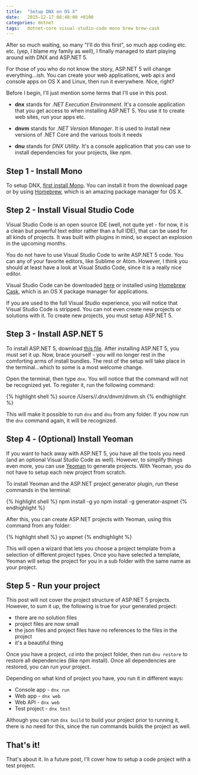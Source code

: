 ```yaml
---
title:  "Setup DNX on OS X"
date:   2015-12-17 08:48:00 +0100
categories: dotnet
tags:	dotnet-core visual-studio-code mono brew brew-cask
---
```


After so much waiting, so many "I'll do this first", so much app coding etc. etc.
(yep, I blame my family as well), I finally managed to start playing around with
DNX and ASP.NET 5.

For those of you who do not know the story, ASP.NET 5 will change everything...ish.
You can create your web applications, web api:s and console apps on OS X and Linux,
then run it everywhere. Nice, right?

Before I begin, I'll just mention some terms that I'll use in this post.

* **dnx** stands for *.NET Execution Environment*. It's a console application that
you get access to when installing ASP.NET 5. You use it to create web sites, run
your apps etc.

* **dnvm** stands for *.NET Version Manager*. It is used to install new versions of
.NET Core and the various tools it needs

* **dnu** stands for *DNX Utility*. It's a console application that you can use to
install dependencies for your projects, like *npm*.



## Step 1 - Install Mono

To setup DNX, [first install Mono](http://www.mono-project.com/download). You can
install it from the download page or by using [Homebrew](http://brew.sh/), which
is an amazing package manager for OS X.



## Step 2 - Install Visual Studio Code

Visual Studio Code is an open source IDE (well, not quite yet - for now, it is a
clean but powerful text editor rather than a full IDE), that can be used for all
kinds of projects. It was built with plugins in mind, so expect an explosion in
the upcoming months.

You do not have to use Visual Studio Code to write ASP.NET 5 code. You can any of
your favorite editors, like Sublime or Atom. However, I think you should at least
have a look at Visual Studio Code, since it is a really nice editor.

Visual Studio Code can be downloaded [here](https://go.microsoft.com/fwlink/?LinkID=534106)
or installed using [Homebrew Cask](https://caskroom.github.io/), which is an OS X
package manager for applications. 

If you are used to the full Visual Studio experience, you will notice that Visual
Studio Code is stripped. You can not even create new projects or solutions with it.
To create new projects, you must setup ASP.NET 5.



## Step 3 - Install ASP.NET 5

To install ASP.NET 5, download [this file](https://go.microsoft.com/fwlink/?LinkId=703940).
After installing ASP.NET 5, you must set it up. Now, brace yourself - you will no
longer rest in the comforting arms of install bundles. The rest of the setup will
take place in the terminal...which to some is a most welcome change.

Open the terminal, then type `dnx`. You will notice that the command will not be
recognized yet. To register it, run the following command:

{% highlight shell %}
source /Users/<your user name>/.dnx/dnvm/dnvm.sh
{% endhighlight %}

This will make it possible to run `dnx` and `dnu` from any folder. If you now run
the `dnx` command again, it will be recognized.



## Step 4 - (Optional) Install Yeoman

If you want to hack away with ASP.NET 5, you have all the tools you need (and an
optional Visual Studio Code as well). However, to simplify things even more, you
can use [Yeoman](http://yeoman.io) to generate projects. With Yeoman, you do not
have to setup each new project from scratch.

To install Yeoman and the ASP.NET project generator plugin, run these commands in
the terminal:

{% highlight shell %}
npm install -g yo
npm install -g generator-aspnet
{% endhighlight %}

After this, you can create ASP.NET projects with Yeoman, using this command from
any folder:

{% highlight shell %}
yo aspnet
{% endhighlight %}


This will open a wizard that lets you choose a project template from a selection
of different project types. Once you have selected a template, Yeoman will setup
the project for you in a sub folder with the same name as your project.



## Step 5 - Run your project

This post will not cover the project structure of ASP.NET 5 projects. However, to
sum it up, the following is true for your generated project:

* there are no solution files
* project files are now small
* the json files and project files have no references to the files in the project
* it's a beautiful thing

Once you have a project, `cd` into the project folder, then run `dnu restore` to
restore all dependencies (like npm install). Once all dependencies are restored,
you can run your project.

Depending on what kind of project you have, you run it in different ways:

* Console app - `dnx run`
* Web app - `dnx web`
* Web API - `dnx web`
* Test project - `dnx test`

Although you can run `dnx build` to build your project prior to running it, there
is no need for this, since the run commands builds the project as well.



## That's it!

That's about it. In a future post, I'll cover how to setup a code project with a
test project.